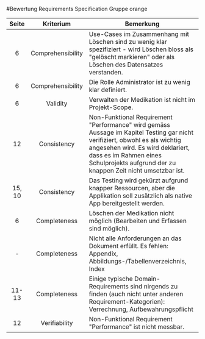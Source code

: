 #Bewertung Requirements Specification Gruppe orange

| Seite  | Kriterium 		 | Bemerkung 																											|
|:------:|:-----------------:|-----------------------------------------------------------------------------------------------------------------------|
| 6      | Comprehensibility | Use-Cases im Zusammenhang mit Löschen sind zu wenig klar spezifiziert - wird Löschen bloss als "gelöscht markieren" oder als Löschen des Datensatzes verstanden.          |
| 6      | Comprehensibility | Die Rolle Administrator ist zu wenig klar definiert.          |
| 6      | Validity			 | Verwalten der Medikation ist nicht im Projekt-Scope.          |
| 12     | Consistency       | Non-Funktional Requirement "Performance" wird gemäss Aussage im Kapitel Testing gar nicht verifiziert, obwohl es als wichtig angesehen wird. Es wird deklariert, dass es im Rahmen eines Schulprojekts aufgrund der zu knappen Zeit nicht umsetzbar ist.		|
| 15, 10 | Consistency	  	 | Das Testing wird gekürzt aufgrund knapper Ressourcen, aber die Applikation soll zusätzlich als native App bereitgestellt werden. |
| 6      | Completeness  	 | Löschen der Medikation nicht möglich (Bearbeiten und Erfassen sind möglich).          |
| -      | Completeness  	 | Nicht alle Anforderungen an das Dokument erfüllt. Es fehlen: Appendix, Abbildungs-/Tabellenverzeichnis, Index          |
| 11-13  | Completeness  	 | Einige typische Domain-Requirements sind nirgends zu finden (auch nicht unter anderen Requirement-Kategorien): Verrechnung, Aufbewahrungspflicht |
| 12     | Verifiability	 | Non-Funktional Requirement "Performance" ist nicht messbar.          |



